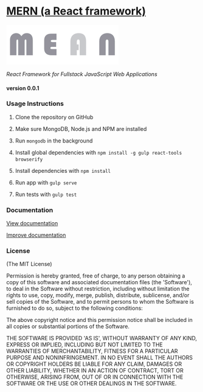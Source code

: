 # [MERN (a React framework)](http://mern.tech-dojo.org)

![logo](app/images/mern.gif?raw=true)

*React Framework for Fullstack JavaScript Web Applications*

#### version 0.0.1

### Usage Instructions

1. Clone the repository on GitHub

2. Make sure MongoDB, Node.js and NPM are installed

3. Run `mongodb` in the background

4. Install global dependencies with `npm install -g gulp react-tools browserify`

5. Install dependencies with `npm install`

6. Run app with `gulp serve`

7. Run tests with `gulp test` 

### Documentation
[View documentation](http://merndoc.tech-dojo.org)

[Improve documentation](https://github.com/tech-dojo/mern-doc)

### License

(The MIT License)

Permission is hereby granted, free of charge, to any person obtaining a copy of this software and associated documentation files (the 'Software'), to deal in the Software without restriction, including without limitation the rights to use, copy, modify, merge, publish, distribute, sublicense, and/or sell copies of the Software, and to permit persons to whom the Software is furnished to do so, subject to the following conditions:

The above copyright notice and this permission notice shall be included in all copies or substantial portions of the Software.

THE SOFTWARE IS PROVIDED 'AS IS', WITHOUT WARRANTY OF ANY KIND, EXPRESS OR IMPLIED, INCLUDING BUT NOT LIMITED TO THE WARRANTIES OF MERCHANTABILITY, FITNESS FOR A PARTICULAR PURPOSE AND NONINFRINGEMENT. IN NO EVENT SHALL THE AUTHORS OR COPYRIGHT HOLDERS BE LIABLE FOR ANY CLAIM, DAMAGES OR OTHER LIABILITY, WHETHER IN AN ACTION OF CONTRACT, TORT OR OTHERWISE, ARISING FROM, OUT OF OR IN CONNECTION WITH THE SOFTWARE OR THE USE OR OTHER DEALINGS IN THE SOFTWARE.
